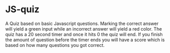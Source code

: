 # JS-quiz

A Quiz based on basic Javascript questions. Marking the correct answer will yield a green input while an incorrect answer will yield a red color. The quiz has a 20 second timer and once it hits 0 the quiz will end. If you finish the amount of question before the timer ends you will have a score which is based on how many questions you got correct.
